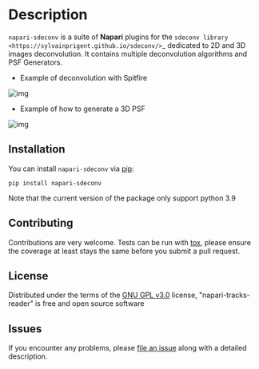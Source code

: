 # Description

`napari-sdeconv` is a suite of **Napari** plugins for the `sdeconv library
<https://sylvainprigent.github.io/sdeconv/>`_ dedicated to 2D and 3D images deconvolution. It contains multiple
deconvolution algorithms and PSF Generators.

* Example of deconvolution with Spitfire

![img](https://raw.githubusercontent.com/sylvainprigent/napari-sdeconv/main/docs/images/spitfire3D.png)


* Example of how to generate a 3D PSF

![img](https://raw.githubusercontent.com/sylvainprigent/napari-sdeconv/main/docs/images/gibson_lanni.png)


## Installation

You can install `napari-sdeconv` via [pip]:

    pip install napari-sdeconv
    

Note that the current version of the package only support python 3.9    

## Contributing

Contributions are very welcome. Tests can be run with [tox], please ensure
the coverage at least stays the same before you submit a pull request.

## License

Distributed under the terms of the [GNU GPL v3.0] license,
"napari-tracks-reader" is free and open source software

## Issues

If you encounter any problems, please [file an issue] along with a detailed description.

[napari]: https://github.com/napari/napari
[Cookiecutter]: https://github.com/audreyr/cookiecutter
[@napari]: https://github.com/napari
[MIT]: http://opensource.org/licenses/MIT
[BSD-3]: http://opensource.org/licenses/BSD-3-Clause
[GNU GPL v3.0]: http://www.gnu.org/licenses/gpl-3.0.txt
[GNU LGPL v3.0]: http://www.gnu.org/licenses/lgpl-3.0.txt
[Apache Software License 2.0]: http://www.apache.org/licenses/LICENSE-2.0
[Mozilla Public License 2.0]: https://www.mozilla.org/media/MPL/2.0/index.txt
[cookiecutter-napari-plugin]: https://github.com/napari/cookiecutter-napari-plugin
[file an issue]: https://github.com/sylvainprigent/napari-sdeconv/issues
[napari]: https://github.com/napari/napari
[tox]: https://tox.readthedocs.io/en/latest/
[pip]: https://pypi.org/project/pip/
[PyPI]: https://pypi.org/
